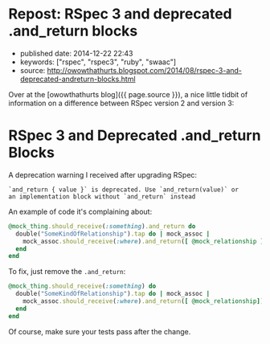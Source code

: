 # Repost: RSpec 3 and deprecated .and_return blocks

- published date: 2014-12-22 22:43
- keywords: ["rspec", "rspec3", "ruby", "swaac"]
- source: http://owowthathurts.blogspot.com/2014/08/rspec-3-and-deprecated-andreturn-blocks.html


Over at the [owowthathurts blog]({{ page.source }}), a nice little tidbit of information on a difference between RSpec version 2 and version 3:

# RSpec 3 and Deprecated .and\_return Blocks

A deprecation warning I received after upgrading RSpec:

```
`and_return { value }` is deprecated. Use `and_return(value)` or
an implementation block without `and_return` instead
```

An example of code it's complaining about:

``` ruby
@mock_thing.should_receive(:something).and_return do
  double("SomeKindOfRelationship").tap do | mock_assoc |
    mock_assoc.should_receive(:where).and_return([ @mock_relationship ])
  end
end
```

To fix, just remove the `.and_return`:

``` ruby
@mock_thing.should_receive(:something) do
  double("SomeKindOfRelationship").tap do | mock_assoc |
    mock_assoc.should_receive(:where).and_return([ @mock_relationship])
  end
end
```


Of course, make sure your tests pass after the change.
